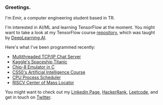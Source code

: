 ### Greetings.

I'm Emir, a computer engineering student based in TR.

I'm interested in AI/ML and learning TensorFlow at the moment. You might want to take a look at my TensorFlow course [repository](https://github.com/CheesyFrappe/deeplearning.ai-tensorflow-developer-course), which was taught by [DeepLearning.AI](https://www.deeplearning.ai/).

Here's what I've been programmed recently:
<!-- posts -->
 * [Multithreaded TCP/IP Chat Server](https://github.com/CheesyFrappe/multithreaded-tcp-ip-chat-server)
 * [Kaggle's Spaceship Titanic](https://github.com/CheesyFrappe/kaggle-spaceship-titanic)
 * [Chip-8 Emulator in C](https://github.com/CheesyFrappe/chip8-emulator)
 * [CS50's Artificial Intelligence Course](https://github.com/CheesyFrappe/cs50-ai)
 * [CPU Process Scheduler](https://github.com/CheesyFrappe/cpu-fcfs-scheduler)
 * [RISCV Center of Mass Locator](https://github.com/CheesyFrappe/riscv-center-of-mass-locator)
 <!-- /posts -->

You might want to check out my [Linkedin Page](https://www.linkedin.com/in/emirhan-balc%C4%B1-052b07229/), [HackerRank](https://www.hackerrank.com/aerangalerind), [Leetcode](https://leetcode.com/CheesyFrappe/),  and get in touch on [Twitter](https://twitter.com/_clavicusvile).
